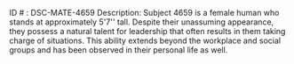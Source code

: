 ID # : DSC-MATE-4659
Description: Subject 4659 is a female human who stands at approximately 5'7'' tall. Despite their unassuming appearance, they possess a natural talent for leadership that often results in them taking charge of situations. This ability extends beyond the workplace and social groups and has been observed in their personal life as well.
